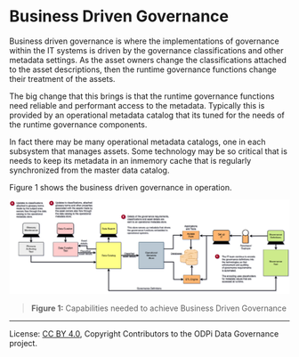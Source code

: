 <!-- SPDX-License-Identifier: CC-BY-4.0 -->
<!-- Copyright Contributors to the ODPi Data Governance project. -->

# Business Driven Governance

Business driven governance is where the implementations of governance within the IT systems is driven by the
governance classifications and other metadata settings.  As the asset owners change the classifications
attached to the asset descriptions,
then the runtime governance functions change their treatment of the assets.

The big change that this brings is that the runtime governance functions need reliable and performant access to the
metadata.  Typically this is provided by an operational metadata catalog that its tuned for the needs of the
runtime governance components.

In fact there may be many operational metadata catalogs, one in each subsystem that manages assets.
Some technology may be so critical that is needs to keep its metadata in an inmemory cache that
is regularly synchronized from the master data catalog.

Figure 1 shows the business driven governance in operation.

![Figure 1](governance-maturity-model-Business-Driven-Governance.png)
> **Figure 1:** Capabilities needed to achieve Business Driven Governance


----
License: [CC BY 4.0](https://creativecommons.org/licenses/by/4.0/),
Copyright Contributors to the ODPi Data Governance project.
